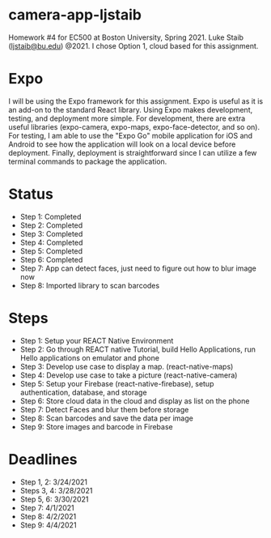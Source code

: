 # camera-app-ljstaib

Homework #4 for EC500 at Boston University, Spring 2021. Luke Staib (ljstaib@bu.edu) @2021. I chose Option 1, cloud based for this assignment.

# Expo
I will be using the Expo framework for this assignment. Expo is useful as it is an add-on to the standard React library. Using Expo makes development, testing, and deployment more simple. For development, there are extra useful libraries (expo-camera, expo-maps, expo-face-detector, and so on). For testing, I am able to use the "Expo Go" mobile application for iOS and Android to see how the application will look on a local device before deployment. Finally, deployment is straightforward since I can utilize a few terminal commands to package the application.

# Status
- Step 1: Completed
- Step 2: Completed
- Step 3: Completed
- Step 4: Completed
- Step 5: Completed
- Step 6: Completed
- Step 7: App can detect faces, just need to figure out how to blur image now
- Step 8: Imported library to scan barcodes

# Steps
- Step 1:  Setup your REACT Native Environment
- Step 2:  Go through REACT native Tutorial, build Hello Applications, run Hello applications on emulator and phone
- Step 3:  Develop use case to display a map.  (react-native-maps)
- Step 4:  Develop use case to take a picture  (react-native-camera)
- Step 5:  Setup your Firebase (react-native-firebase), setup authentication, database, and storage
- Step 6:  Store cloud data in the cloud and display as list on the phone
- Step 7:  Detect Faces and blur them before storage
- Step 8:  Scan barcodes and save the data per image
- Step 9:  Store images and barcode in Firebase

# Deadlines
- Step 1, 2: 3/24/2021
- Steps 3, 4: 3/28/2021
- Step 5, 6: 3/30/2021
- Step 7: 4/1/2021
- Step 8: 4/2/2021
- Step 9: 4/4/2021

